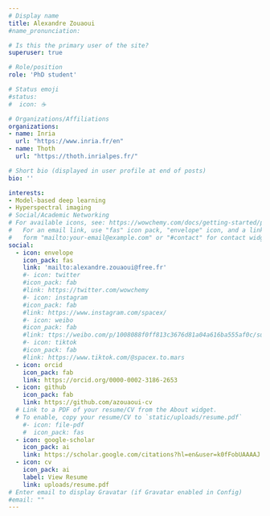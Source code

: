```yaml
---
# Display name
title: Alexandre Zouaoui
#name_pronunciation: 

# Is this the primary user of the site?
superuser: true

# Role/position
role: 'PhD student'

# Status emoji
#status:
#  icon: ☕️

# Organizations/Affiliations
organizations:
- name: Inria
  url: "https://www.inria.fr/en"
- name: Thoth
  url: "https://thoth.inrialpes.fr/"

# Short bio (displayed in user profile at end of posts)
bio: ''

interests: 
- Model-based deep learning
- Hyperspectral imaging
# Social/Academic Networking
# For available icons, see: https://wowchemy.com/docs/getting-started/page-builder/#icons
#   For an email link, use "fas" icon pack, "envelope" icon, and a link in the
#   form "mailto:your-email@example.com" or "#contact" for contact widget.
social:
  - icon: envelope
    icon_pack: fas
    link: 'mailto:alexandre.zouaoui@free.fr'
    #- icon: twitter
    #icon_pack: fab
    #link: https://twitter.com/wowchemy
    #- icon: instagram
    #icon_pack: fab
    #link: https://www.instagram.com/spacex/
    #- icon: weibo
    #icon_pack: fab
    #link: ttps://weibo.com/p/1008088f0ff813c3676d81a04a616ba555af0c/super_index
    #- icon: tiktok
    #icon_pack: fab
    #link: https://www.tiktok.com/@spacex.to.mars
  - icon: orcid
    icon_pack: fab
    link: https://orcid.org/0000-0002-3186-2653
  - icon: github
    icon_pack: fab
    link: https://github.com/azouaoui-cv
  # Link to a PDF of your resume/CV from the About widget.
  # To enable, copy your resume/CV to `static/uploads/resume.pdf`
    #- icon: file-pdf
    #  icon_pack: fas
  - icon: google-scholar
    icon_pack: ai
    link: https://scholar.google.com/citations?hl=en&user=k0fFobUAAAAJ
  - icon: cv
    icon_pack: ai
    label: View Resume
    link: uploads/resume.pdf
# Enter email to display Gravatar (if Gravatar enabled in Config)
#email: ""
---
```

